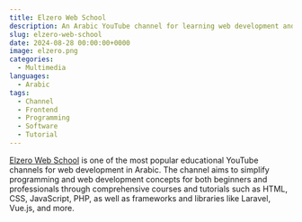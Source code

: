 ```yaml
---
title: Elzero Web School
description: An Arabic YouTube channel for learning web development and programming
slug: elzero-web-school
date: 2024-08-28 00:00:00+0000
image: elzero.png
categories:
  - Multimedia
languages:
  - Arabic
tags: 
  - Channel
  - Frontend
  - Programming
  - Software
  - Tutorial
---
```


[Elzero Web School](https://www.youtube.com/@ElzeroWebSchool) is one of the most popular educational YouTube channels for web development in Arabic. The channel aims to simplify programming and web development concepts for both beginners and professionals through comprehensive courses and tutorials such as HTML, CSS, JavaScript, PHP, as well as frameworks and libraries like Laravel, Vue.js, and more.
